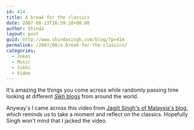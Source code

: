 ```yaml
---
id: 414
title: A break for the classics
date: 2007-08-13T16:59:10+00:00
author: Shinda
layout: post
guid: http://www.shindasingh.com/blog/?p=414
permalink: /2007/08/a-break-for-the-classics/
categories:
  - Jokes
  - Music
  - Sikhi
  - Video
---
```

It's amazing the things you come across while randomly passing time looking at different [_Sikh_ blogs](http://blogpulse.sikhnet.com) from around the world.

Anyway's I came across this video from [Jagjit Singh's of Malaysia's blog](http://jagjit7.blogspot.com/), which reminds us to take a moment and reflect on the classics. Hopefully Singh won't mind that I jacked the video.

<p align="center">
</p>